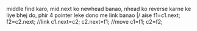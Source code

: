 middle find karo, mid.next ko newhead banao, nhead ko reverse karne ke liye bhej do, phir 4 pointer leke dono me link banao |/ aise
​
f1=c1.next;
f2=c2.next;
//link
c1.next=c2;
c2.next=f1;
//move
c1=f1;
c2=f2;